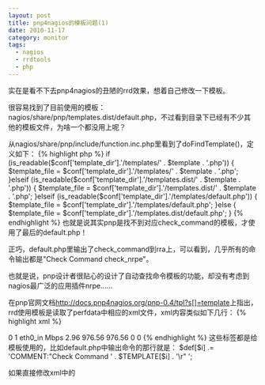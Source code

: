 ```yaml
---
layout: post
title: pnp4nagios的模板问题(1)
date: 2010-11-17
category: monitor
tags:
  - nagios
  - rrdtools
  - php
---
```


实在是看不下去pnp4nagios的丑陋的rrd效果，想着自己修改一下模板。

很容易找到了目前使用的模板：nagios/share/pnp/templates.dist/default.php，不过看到目录下已经有不少其他的模板文件，为啥一个都没用上呢？

从nagios/share/pnp/include/function.inc.php里看到了doFindTemplate()，定义如下：
{% highlight php %}
if (is_readable($conf['template_dir'].'/templates/' . $template . '.php')) {
$template_file = $conf['template_dir'].'/templates/' . $template . '.php';
}elseif (is_readable($conf['template_dir'].'/templates.dist/' . $template . '.php')) {
$template_file = $conf['template_dir'].'/templates.dist/' . $template . '.php';
}elseif (is_readable($conf['template_dir'].'/templates/default.php')) {
$template_file = $conf['template_dir'].'/templates/default.php';
}else {
$template_file = $conf['template_dir'].'/templates.dist/default.php';
}
{% endhighlight %}
也就是说其实pnp是找不到对应check_command的模板，才使用了最后的default.php！

正巧，default.php里输出了check_command到rra上，可以看到，几乎所有的命令输出都是"Check Command check_nrpe"。

也就是说，pnp设计者很贴心的设计了自动查找命令模板的功能，却没有考虑到nagios最广泛的应用插件nrpe……

在pnp官网文档<a href="http://docs.pnp4nagios.org/pnp-0.4/tpl?s[]=template">http://docs.pnp4nagios.org/pnp-0.4/tpl?s[]=template</a>上指出，rrd使用模板是读取了perfdata中相应的xml文件，xml内容类似如下几行：
{% highlight xml %}
<?xml version="1.0" encoding="UTF-8" standalone="yes"?>
<NAGIOS>
<DATASOURCE>
<TEMPLATE>check_nrpe</TEMPLATE>
<IS_MULTI>0</IS_MULTI>
<DS>1</DS>
<NAME>eth0_in</NAME>
<UNIT>Mbps</UNIT>
<ACT>2.96</ACT>
<WARN>976.56</WARN>
<WARN_MIN></WARN_MIN>
<WARN_MAX></WARN_MAX>
<WARN_RANGE_TYPE></WARN_RANGE_TYPE>
<CRIT>976.56</CRIT>
<CRIT_MIN></CRIT_MIN>
<CRIT_MAX></CRIT_MAX>
<CRIT_RANGE_TYPE></CRIT_RANGE_TYPE>
<MIN>0</MIN>
<MAX>0</MAX>
</DATASOURCE>
{% endhighlight %}
这些标签都是给模板使用的，比如default.php中输出命令的那行就是：
$def[$i] .= 'COMMENT:"Check Command ' . $TEMPLATE[$i] . '\r" ';

如果直接修改xml中的<TEMPLATE>标签内容，确实可以调用成新的模板显示。但间隔时间一过，xml就自动更新成默认配置输出的结果……

解决在大规模环境下nrpe监控数据绘图模板的问题~或许还得继续查找xml的定义，待续ing~

补充：看到官网如下网页，似乎是针对这个问题的，英文慢慢啃~
<a href="http://docs.pnp4nagios.org/pnp-0.4/tpl_custom">http://docs.pnp4nagios.org/pnp-0.4/tpl_custom</a>

